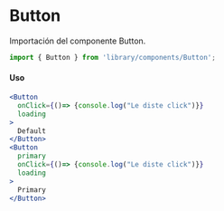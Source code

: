 # Button

Importación del componente Button.

```jsx
import { Button } from 'library/components/Button';
```

<!-- STORY -->

#### Uso

```jsx
<Button
  onClick={()=> {console.log("Le diste click")}}
  loading
>
  Default
</Button>
<Button
  primary
  onClick={()=> {console.log("Le diste click")}}
  loading
>
  Primary
</Button>
```
